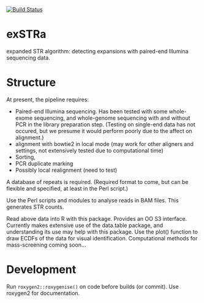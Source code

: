 [![Build Status](https://travis-ci.org/bahlolab/exSTRa.svg?branch=master)](https://travis-ci.org/bahlolab/exSTRa)

# exSTRa
expanded STR algorithm: detecting expansions with paired-end Illumina sequencing data. 



# Structure
At present, the pipeline requires:
- Paired-end Illumina sequencing. Has been tested with some whole-exome sequencing, and whole-genome sequencing with and without PCR in the library preparation step. (Testing on single-end data has not occured, but we presume it would perform poorly due to the affect on alignment.)
- alignment with bowtie2 in local mode (may work for other aligners and settings, not extensively tested due to computational time)
- Sorting, 
- PCR duplicate marking
- Possibly local realignment (need to test)

A database of repeats is required. (Required format to come, but can be flexible and specified, at least in the Perl script.)

Use the Perl scripts and modules to analyse reads in BAM files. This generates STR counts. 

Read above data into R with this package. Provides an OO S3 interface. 
Currently makes extensive use of the data.table package, and understanding its use may help with this package. 
Use the plot() function to draw ECDFs of the data for visual identification. 
Computational methods for mass-screening coming soon... 

# Development

Run `roxygen2::roxygenise()` on code before builds (or commit). Use roxygen2 for documentation. 

